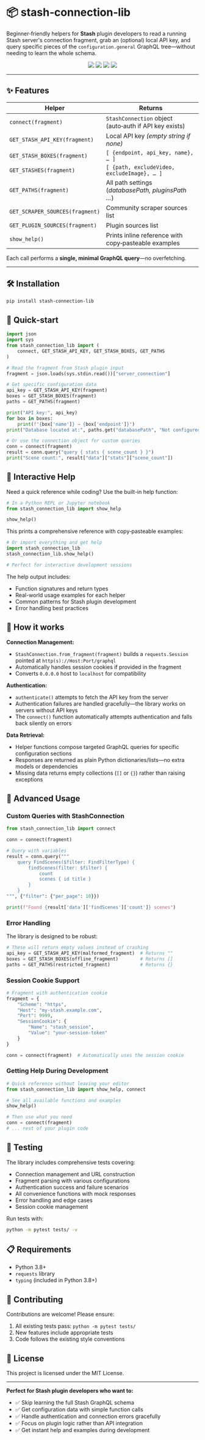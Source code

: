 # 📦 stash‑connection‑lib

Beginner‑friendly helpers for **Stash** plugin developers to read a running
Stash server's connection fragment, grab an (optional) local API key, and query
specific pieces of the `configuration.general` GraphQL tree—without needing to
learn the whole schema.

<p align="center">
  <img src="https://img.shields.io/pypi/v/stash-connection-lib?color=brightgreen" />
  <img src="https://img.shields.io/pypi/pyversions/stash-connection-lib" />
  <img src="https://img.shields.io/pypi/l/stash-connection-lib" />
  <img src="https://img.shields.io/badge/tests-30%20passing-brightgreen" />
</p>

---

## ✨ Features

| Helper                          | Returns                                                |
| ------------------------------- | ------------------------------------------------------ |
| `connect(fragment)`             | `StashConnection` object (auto‑auth if API key exists) |
| `GET_STASH_API_KEY(fragment)`   | Local API key _(empty string if none)_                 |
| `GET_STASH_BOXES(fragment)`     | `[ {endpoint, api_key, name}, … ]`                     |
| `GET_STASHES(fragment)`         | `[ {path, excludeVideo, excludeImage}, … ]`            |
| `GET_PATHS(fragment)`           | All path settings (_databasePath, pluginsPath …_)      |
| `GET_SCRAPER_SOURCES(fragment)` | Community scraper sources list                         |
| `GET_PLUGIN_SOURCES(fragment)`  | Plugin sources list                                    |
| `show_help()`                   | Prints inline reference with copy‑pasteable examples   |

Each call performs a **single, minimal GraphQL query**—no overfetching.

---

## 🛠 Installation

```bash
pip install stash-connection-lib
```

## 🚀 Quick‑start

```python
import json
import sys
from stash_connection_lib import (
    connect, GET_STASH_API_KEY, GET_STASH_BOXES, GET_PATHS
)

# Read the fragment from Stash plugin input
fragment = json.loads(sys.stdin.read())["server_connection"]

# Get specific configuration data
api_key = GET_STASH_API_KEY(fragment)
boxes = GET_STASH_BOXES(fragment)
paths = GET_PATHS(fragment)

print("API key:", api_key)
for box in boxes:
    print(f"{box['name']} → {box['endpoint']}")
print("Database located at:", paths.get("databasePath", "Not configured"))

# Or use the connection object for custom queries
conn = connect(fragment)
result = conn.query("query { stats { scene_count } }")
print("Scene count:", result["data"]["stats"]["scene_count"])
```

## 📖 Interactive Help

Need a quick reference while coding? Use the built-in help function:

```python
# In a Python REPL or Jupyter notebook
from stash_connection_lib import show_help

show_help()
```

This prints a comprehensive reference with copy‑pasteable examples:

```python
# Or import everything and get help
import stash_connection_lib
stash_connection_lib.show_help()

# Perfect for interactive development sessions
```

The help output includes:

- Function signatures and return types
- Real-world usage examples for each helper
- Common patterns for Stash plugin development
- Error handling best practices

## 🧩 How it works

**Connection Management:**

- `StashConnection.from_fragment(fragment)` builds a `requests.Session` pointed at `http(s)://Host:Port/graphql`
- Automatically handles session cookies if provided in the fragment
- Converts `0.0.0.0` host to `localhost` for compatibility

**Authentication:**

- `authenticate()` attempts to fetch the API key from the server
- Authentication failures are handled gracefully—the library works on servers without API keys
- The `connect()` function automatically attempts authentication and falls back silently on errors

**Data Retrieval:**

- Helper functions compose targeted GraphQL queries for specific configuration sections
- Responses are returned as plain Python dictionaries/lists—no extra models or dependencies
- Missing data returns empty collections (`[]` or `{}`) rather than raising exceptions

## 🔧 Advanced Usage

### Custom Queries with StashConnection

```python
from stash_connection_lib import connect

conn = connect(fragment)

# Query with variables
result = conn.query("""
    query FindScenes($filter: FindFilterType) {
        findScenes(filter: $filter) {
            count
            scenes { id title }
        }
    }
""", {"filter": {"per_page": 10}})

print(f"Found {result['data']['findScenes']['count']} scenes")
```

### Error Handling

The library is designed to be robust:

```python
# These will return empty values instead of crashing
api_key = GET_STASH_API_KEY(malformed_fragment)  # Returns ""
boxes = GET_STASH_BOXES(offline_fragment)        # Returns []
paths = GET_PATHS(restricted_fragment)           # Returns {}
```

### Session Cookie Support

```python
# Fragment with authentication cookie
fragment = {
    "Scheme": "https",
    "Host": "my-stash.example.com",
    "Port": 9999,
    "SessionCookie": {
        "Name": "stash_session",
        "Value": "your-session-token"
    }
}

conn = connect(fragment)  # Automatically uses the session cookie
```

### Getting Help During Development

```python
# Quick reference without leaving your editor
from stash_connection_lib import show_help, connect

# See all available functions and examples
show_help()

# Then use what you need
conn = connect(fragment)
# ... rest of your plugin code
```

## 🧪 Testing

The library includes comprehensive tests covering:

- Connection management and URL construction
- Fragment parsing with various configurations
- Authentication success and failure scenarios
- All convenience functions with mock responses
- Error handling and edge cases
- Session cookie management

Run tests with:

```bash
python -m pytest tests/ -v
```

## 📋 Requirements

- Python 3.8+
- `requests` library
- `typing` (included in Python 3.8+)

## 🤝 Contributing

Contributions are welcome! Please ensure:

1. All existing tests pass: `python -m pytest tests/`
2. New features include appropriate tests
3. Code follows the existing style conventions

## 📄 License

This project is licensed under the MIT License.

---

**Perfect for Stash plugin developers who want to:**

- ✅ Skip learning the full Stash GraphQL schema
- ✅ Get configuration data with simple function calls
- ✅ Handle authentication and connection errors gracefully
- ✅ Focus on plugin logic rather than API integration
- ✅ Get instant help and examples during development
